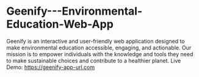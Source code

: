 # Geenify---Environmental-Education-Web-App
Geenify is an interactive and user-friendly web application designed to make environmental education accessible, engaging, and actionable. Our mission is to empower individuals with the knowledge and tools they need to make sustainable choices and contribute to a healthier planet.  Live Demo: https://geenify-app-url.com
